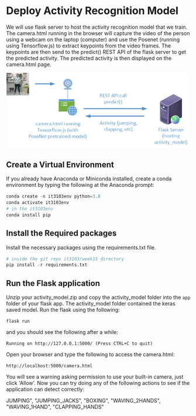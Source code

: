 # Deploy Activity Recognition Model 

We will use flask server to host the activity recognition model that we train. The camera.html running in the browser will capture the video of the person using a webcam on the laptop (computer)  and use the Posenet (running using Tensorflow.js) to extract keypoints from the video frames.  The keypoints are then send to the predict() REST API of the flask server to get the predicted activity. The predicted activity is then displayed on the camera.html page. 

![lab_setup](lab_setup.png)

## Create a Virtual Environment 

If you already have Anaconda or Miniconda installed, create a conda environment by typing the following at the Anaconda prompt:

```python
conda create -n it3103env python=3.8
conda activate it3103env 
# in the it3103env
conda install pip
```

## Install the Required packages

Install the necessary packages using the requirements.txt file. 

```python
# inside the git repo it3103/week15 directory 
pip install -r requirements.txt 
```

## Run the Flask application

Unzip your activity_model.zip and copy the activity_model folder into the `app` folder of your flask app. The activity_model folder contained the keras saved model. Run the flask using the following: 

```
flask run
```

and you should see the following after a while: 

```
Running on http://127.0.0.1:5000/ (Press CTRL+C to quit)
```

Open your browser and type the following to access the camera.html: 

```
http://localhost:5000/camera.html
```

You will see a warning asking permission to use your built-in camera, just click 'Allow'.   Now you can try doing any of the following actions to see if the application can detect correctly:

JUMPING", "JUMPING_JACKS", "BOXING", "WAVING_2HANDS", "WAVING_1HAND", "CLAPPING_HANDS"





